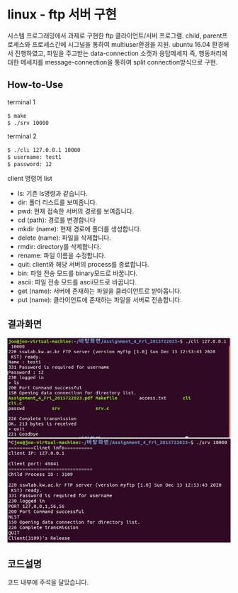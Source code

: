# linux - ftp 서버 구현

시스템 프로그래밍에서 과제로 구현한 ftp 클라이언트/서버 프로그램. child, parent프로세스와 프로세스간에 시그널을 통하여 multiuser환경을 지원. ubuntu 16.04 환경에서 진행하였고, 파일을 주고받는 data-connection 소캣과 응답메세지 즉, 행동처리에 대한 메세지를 message-connection을 통하여 split connection방식으로 구현.

## How-to-Use

terminal 1

```
$ make
$ ./srv 10000
```

terminal 2

```
$ ./cli 127.0.0.1 10000
$ username: test1
$ password: 12
```

client 명령어 list

- ls: 기존 ls명령과 같습니다.
- dir: 폴더 리스트를 보여줍니다.
- pwd: 현재 접속한 서버의 경로를 보여줍니다.
- cd (path): 경로를 변경합니다
- mkdir (name): 현재 경로에 폴더를 생성합니다.
- delete (name): 파일을 삭제합니다.
- rmdir: directory를 삭제합니다.
- rename: 파일 이름을 수정합니다.
- quit: client와 해당 서버의 process를 종료합니다.
- bin: 파일 전송 모드를 binary모드로 바꿉니다.
- ascii: 파일 전송 모드를 ascii모드로 바꿉니다.
- get (name): 서버에 존재하는 파일을 클라이언트로 받아옵니다.
- put (name): 클라이언트에 존재하는 파일을 서버로 전송합니다.

## 결과화면

![결과1](./img/캡처.PNG)
![결과2](./img/2.PNG)

## 코드설명

코드 내부에 주석을 달았습니다.

